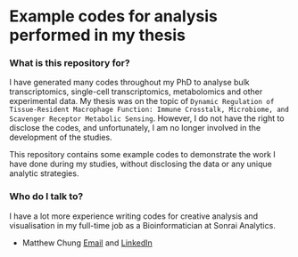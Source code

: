 # Example codes for analysis performed in my thesis

### What is this repository for?

I have generated many codes throughout my PhD to analyse bulk transcriptomics, single-cell transcriptomics, metabolomics and other experimental data. My thesis was on the topic of `Dynamic Regulation of Tissue-Resident Macrophage Function: Immune Crosstalk, Microbiome, and Scavenger Receptor Metabolic Sensing`. However, I do not have the right to disclose the codes, and unfortunately, I am no longer involved in the development of the studies.

This repository contains some example codes to demonstrate the work I have done during my studies, without disclosing the data or any unique analytic strategies.

### Who do I talk to?

I have a lot more experience writing codes for creative analysis and visualisation in my full-time job as a Bioinformatician at Sonrai Analytics.

* Matthew Chung [Email](m.chung@sonraianalytics.com) and [LinkedIn](linkedin.com/in/mattwhchung)
